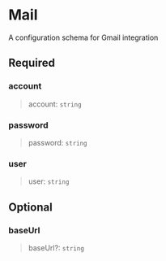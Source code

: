 # Mail

A configuration schema for Gmail integration

## Required

### account

>account: `string`

### password

>password: `string`

### user

>user: `string`

## Optional

### baseUrl

>baseUrl?: `string`

